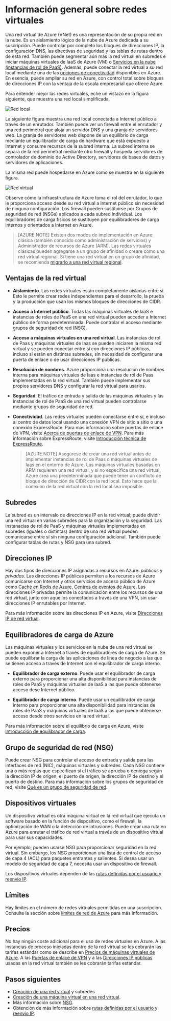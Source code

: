 <properties
   pageTitle="Introducción a Red virtual de Azure (VNet)"
   description="Más información sobre redes virtuales (VNet) en Azure."
   services="virtual-network"
   documentationCenter="na"
   authors="jimdial"
   manager="carmonm"
   editor="tysonn" />
<tags
   ms.service="virtual-network"
   ms.devlang="na"
   ms.topic="get-started-article"
   ms.tgt_pltfrm="na"
   ms.workload="infrastructure-services"
   ms.date="03/15/2016"
   ms.author="jdial" />

# Información general sobre redes virtuales

Una red virtual de Azure (VNet) es una representación de su propia red en la nube. Es un aislamiento lógico de la nube de Azure dedicada a su suscripción. Puede controlar por completo los bloques de direcciones IP, la configuración DNS, las directivas de seguridad y las tablas de rutas dentro de esta red. También puede segmentar aún más la red virtual en subredes e iniciar máquinas virtuales de IaaS de Azure (VM) o [Servicios en la nube (instancias de rol de PaaS)](../cloud-services/cloud-services-choose-me.md). Además, puede conectar la red virtual a su red local mediante una de las [opciones de conectividad](../vpn-gateway/vpn-gateway-about-vpngateways.md#site-to-site-and-multi-site) disponibles en Azure. En esencia, puede ampliar su red en Azure, con control total sobre bloques de direcciones IP con la ventaja de la escala empresarial que ofrece Azure.

Para entender mejor las redes virtuales, eche un vistazo en la figura siguiente, que muestra una red local simplificada.

![Red local](./media/virtual-networks-overview/figure01.png)

La siguiente figura muestra una red local conectada a Internet público a través de un enrutador. También puede ver un firewall entre el enrutador y una red perimetral que aloja un servidor DNS y una granja de servidores web. La granja de servidores web dispone de un equilibrio de carga mediante un equilibrador de carga de hardware que está expuesto a Internet y consume recursos de la subred interna. La subred interna se separa de la red perimetral mediante otro firewall y hospeda servidores de controlador de dominio de Active Directory, servidores de bases de datos y servidores de aplicaciones.

La misma red puede hospedarse en Azure como se muestra en la siguiente figura.

![Red virtual](./media/virtual-networks-overview/figure02.png)

Observe cómo la infraestructura de Azure toma el rol del enrutador, lo que le proporciona acceso desde su red virtual a Internet público sin necesidad de ninguna configuración. Los firewall pueden sustituirse por Grupos de seguridad de red (NSGs) aplicados a cada subred individual. Los equilibradores de carga físicos se sustituyen por equilibradores de carga internos y orientados a Internet en Azure.

>[AZURE.NOTE] Existen dos modos de implementación en Azure: clásica (también conocido como administración de servicios) y Administrador de recursos de Azure (ARM). Las redes virtuales clásicas pueden agregarse a un grupo de afinidad o creare como una red virtual regional. Si tiene una red virtual en un grupo de afinidad, se recomienda [migrarlo a una red virtual regional](virtual-networks-migrate-to-regional-vnet.md).

## Ventajas de la red virtual

- **Aislamiento**. Las redes virtuales están completamente aisladas entre sí. Esto le permite crear redes independientes para el desarrollo, la prueba y la producción que usan los mismos bloques de direcciones de CIDR.

- **Acceso a Internet público**. Todas las máquinas virtuales de IaaS e instancias de roles de PaaS en una red virtual pueden acceder a Internet público de forma predeterminada. Puede controlar el acceso mediante grupos de seguridad de red (NSG).

- **Acceso a máquinas virtuales en una red virtual**. Las instancias de rol de Paas y máquinas virtuales de Iaas se pueden iniciaren la misma red virtual y se pueden conectar entre sí con direcciones IP públicas, incluso si están en distintas subredes, sin necesidad de configurar una puerta de enlace o de usar direcciones IP públicas.

- **Resolución de nombres**. Azure proporciona una resolución de nombres interna para máquinas virtuales de Iaas e instancias de rol de Paas implementadas en la red virtual. También puede implementar sus propios servidores DNS y configurar la red virtual para usarlos.

- **Seguridad**. El tráfico de entrada y salida de las máquinas virtuales y las instancias de rol de PaaS de una red virtual pueden controlarse mediante grupos de seguridad de red.

- **Conectividad**. Las redes virtuales pueden conectarse entre sí, e incluso al centro de datos local usando una conexión VPN de sitio a sitio o una conexión ExpressRoute. Para más información sobre puertas de enlace de VPN, visite [Acerca de puertas de enlace de VPN](../vpn-gateway/vpn-gateway-about-vpngateways.md). Para más información sobre ExpressRoute, visite [Introducción técnica de ExpressRoute](../expressroute/expressroute-introduction.md).

    >[AZURE.NOTE] Asegúrese de crear una red virtual antes de implementar instancias de rol de Paas o máquinas virtuales de Iaas en el entorno de Azure. Las máquinas virtuales basadas en ARM requieren una red virtual, y si no especifica una red virtual, Azure crea una predeterminada que puede tener un conflicto de bloque de dirección de CIDR con la red local. Esto hace que la conexión de la red virtual con la red local sea imposible.

## Subredes

La subred es un intervalo de direcciones IP en la red virtual; puede dividir una red virtual en varias subredes para la organización y la seguridad. Las instanacias de rol de PaaS y máquinas virtuales implementadas en subredes (iguales o distintas) dentro de una red virtual pueden comunicarse entre sí sin ninguna configuración adicional. También puede configurar tablas de rutas y NSG para una subred.

## Direcciones IP


Hay dos tipos de direcciones IP asignadas a recursos en Azure: *públicas* y *privadas*. Las direcciones IP públicas permiten a los recursos de Azure comunicarse con Internet y otros servicios de acceso público de Azure como [Caché en Redis de Azure](https://azure.microsoft.com/services/cache/), [Centros de eventos de Azure](https://azure.microsoft.com/documentation/services/event-hubs/). Las direcciones IP privadas permite la comunicación entre los recursos de una red virtual, junto con aquellos conectados a través de una VPN, sin usar direcciones IP enrutables por Internet.

Para más información sobre las direcciones IP en Azure, visite [Direcciones IP de red virtual](virtual-network-ip-addresses-overview-arm.md).

## Equilibradores de carga de Azure

Las máquinas virtuales y los servicios en la nube de una red virtual se pueden exponer a Internet a través de equilibradores de carga de Azure. Se puede equilibrar la carga de las aplicaciones de línea de negocio a las que se tienen acceso a través de Internet con el equilibrador de carga interno.

- **Equilibrador de carga externo**. Puede usar el equilibrador de carga externo para proporcionar una alta disponibilidad para instancias de roles de PaaS y máquinas virtuales de IaaS a las que puede obtenerse acceso dese Internet público.

- **Equilibrador de carga interno**. Puede usar un equilibrador de carga interno para proporcionar una alta disponibilidad para instancias de roles de PaaS y máquinas virtuales de IaaS a las que puede obtenerse acceso desde otros servicios en la red virtual.

Para más información sobre el equilibrio de carga en Azure, visite [Introducción de equilibrador de carga](../load-balancer/load-balancer-overview.md).

## Grupo de seguridad de red (NSG)

Puede crear NSG para controlar el acceso de entrada y salida para las interfaces de red (NIC), máquinas virtuales y subredes. Cada NSG contiene una o más reglas que especifican si el tráfico se aprueba o deniega según la dirección IP de origen, el puerto de origen, la dirección IP de destino y el puerto de destino. Para más información sobre los grupos de seguridad de red, visite [Qué es un grupo de seguridad de red](virtual-networks-nsg.md).

## Dispositivos virtuales

Un dispositivo virtual es otra máquina virtual en la red virtual que ejecuta un software basado en la función de dispositivo, como el firewall, la optimización de WAN o la detección de intrusiones. Puede crear una ruta en Azure para enrutar el tráfico de red virtual a través de un dispositivo virtual para usar sus capacidades.

Por ejemplo, pueden usarse NSG para proporcionar seguridad en la red virtual. Sin embargo, los NSG proporcionan una lista de control de acceso de capa 4 (ACL) para paquetes entrantes y salientes. Si desea usar un modelo de seguridad de capa 7, necesita usar un dispositivo de firewall.

Los dispositivos virtuales dependen de las [rutas definidas por el usuario y reenvío IP](virtual-networks-udr-overview.md).

## Límites
Hay límites en el número de redes virtuales permitidas en una suscripción. Consulte la sección sobre [límites de red de Azure](../azure-subscription-service-limits.md#networking-limits) para más información.

## Precios
No hay ningún coste adicional para el uso de redes virtuales en Azure. A las instancias de proceso iniciadas dentro de la red virtual se les cobrarán las tarifas estándar como se describe en [Precios de máquinas virtuales de Azure](https://azure.microsoft.com/pricing/details/virtual-machines/). A las [Puertas de enlace de VPN](https://azure.microsoft.com/pricing/details/vpn-gateway/) y a las [Direcciones IP públicas](https://azure.microsoft.com/pricing/details/ip-addresses/) usadas en la red virtual también se les cobrarán tarifas estándar.

## Pasos siguientes

- [Creación de una red virtual](virtual-networks-create-vnet-arm-pportal.md) y subredes
- [Creación de una máquina virtual en una red virtual](../virtual-machines/virtual-machines-windows-hero-tutorial.md).
- Más información sobre [NSG](virtual-networks-nsg.md).
- Obtención de más información sobre [rutas definidas por el usuario y reenvío IP](virtual-networks-udr-overview.md).

<!---HONumber=AcomDC_1005_2016-->